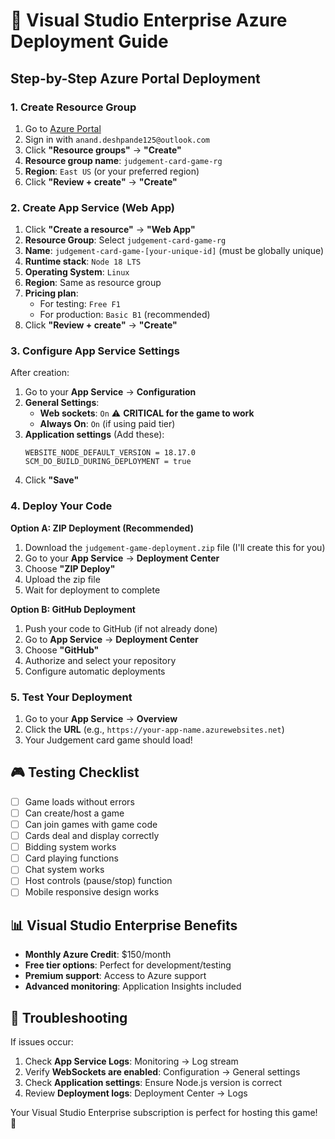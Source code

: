 # 🎯 Visual Studio Enterprise Azure Deployment Guide

## Step-by-Step Azure Portal Deployment

### 1. Create Resource Group
1. Go to [Azure Portal](https://portal.azure.com)
2. Sign in with `anand.deshpande125@outlook.com`
3. Click **"Resource groups"** → **"Create"**
4. **Resource group name**: `judgement-card-game-rg`
5. **Region**: `East US` (or your preferred region)
6. Click **"Review + create"** → **"Create"**

### 2. Create App Service (Web App)
1. Click **"Create a resource"** → **"Web App"**
2. **Resource Group**: Select `judgement-card-game-rg`
3. **Name**: `judgement-card-game-[your-unique-id]` (must be globally unique)
4. **Runtime stack**: `Node 18 LTS`
5. **Operating System**: `Linux`
6. **Region**: Same as resource group
7. **Pricing plan**: 
   - For testing: `Free F1`
   - For production: `Basic B1` (recommended)
8. Click **"Review + create"** → **"Create"**

### 3. Configure App Service Settings
After creation:
1. Go to your **App Service** → **Configuration**
2. **General Settings**:
   - **Web sockets**: `On` ⚠️ **CRITICAL for the game to work**
   - **Always On**: `On` (if using paid tier)
3. **Application settings** (Add these):
   ```
   WEBSITE_NODE_DEFAULT_VERSION = 18.17.0
   SCM_DO_BUILD_DURING_DEPLOYMENT = true
   ```
4. Click **"Save"**

### 4. Deploy Your Code

**Option A: ZIP Deployment (Recommended)**
1. Download the `judgement-game-deployment.zip` file (I'll create this for you)
2. Go to your **App Service** → **Deployment Center**
3. Choose **"ZIP Deploy"**
4. Upload the zip file
5. Wait for deployment to complete

**Option B: GitHub Deployment**
1. Push your code to GitHub (if not already done)
2. Go to **App Service** → **Deployment Center**
3. Choose **"GitHub"**
4. Authorize and select your repository
5. Configure automatic deployments

### 5. Test Your Deployment
1. Go to your **App Service** → **Overview**
2. Click the **URL** (e.g., `https://your-app-name.azurewebsites.net`)
3. Your Judgement card game should load!

## 🎮 Testing Checklist
- [ ] Game loads without errors
- [ ] Can create/host a game
- [ ] Can join games with game code
- [ ] Cards deal and display correctly
- [ ] Bidding system works
- [ ] Card playing functions
- [ ] Chat system works
- [ ] Host controls (pause/stop) function
- [ ] Mobile responsive design works

## 📊 Visual Studio Enterprise Benefits
- **Monthly Azure Credit**: $150/month
- **Free tier options**: Perfect for development/testing
- **Premium support**: Access to Azure support
- **Advanced monitoring**: Application Insights included

## 🔧 Troubleshooting
If issues occur:
1. Check **App Service Logs**: Monitoring → Log stream
2. Verify **WebSockets are enabled**: Configuration → General settings
3. Check **Application settings**: Ensure Node.js version is correct
4. Review **Deployment logs**: Deployment Center → Logs

Your Visual Studio Enterprise subscription is perfect for hosting this game! 🚀
